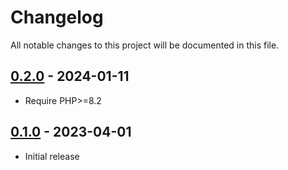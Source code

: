 # Changelog

All notable changes to this project will be documented in this file.

## [0.2.0](https://github.com/phel-lang/phel-lang/compare/v0.1.0...v0.2.0) - 2024-01-11

* Require PHP>=8.2

## [0.1.0](https://github.com/phel-lang/router/releases/tag/v0.1.0) - 2023-04-01

* Initial release